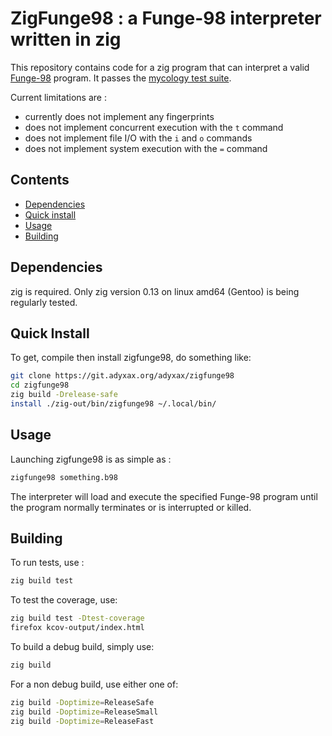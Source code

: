 # ZigFunge98 : a Funge-98 interpreter written in zig

This repository contains code for a zig program that can interpret a valid [Funge-98](https://github.com/catseye/Funge-98/blob/master/doc/funge98.markdown) program. It passes the [mycology test suite](https://github.com/Deewiant/Mycology).

Current limitations are :
- currently does not implement any fingerprints
- does not implement concurrent execution with the `t` command
- does not implement file I/O with the `i` and `o` commands
- does not implement system execution with the `=` command

## Contents

- [Dependencies](#dependencies)
- [Quick install](#quick-install)
- [Usage](#usage)
- [Building](#building)

## Dependencies

zig is required. Only zig version 0.13 on linux amd64 (Gentoo) is being regularly tested.

## Quick Install

To get, compile then install zigfunge98, do something like:
```sh
git clone https://git.adyxax.org/adyxax/zigfunge98
cd zigfunge98
zig build -Drelease-safe
install ./zig-out/bin/zigfunge98 ~/.local/bin/
```

## Usage

Launching zigfunge98 is as simple as :
```sh
zigfunge98 something.b98
```

The interpreter will load and execute the specified Funge-98 program until the program normally terminates or is interrupted or killed.

## Building

To run tests, use :
```sh
zig build test
```

To test the coverage, use:
```sh
zig build test -Dtest-coverage
firefox kcov-output/index.html
```

To build a debug build, simply use:
```sh
zig build
```

For a non debug build, use either one of:
```sh
zig build -Doptimize=ReleaseSafe
zig build -Doptimize=ReleaseSmall
zig build -Doptimize=ReleaseFast
```

